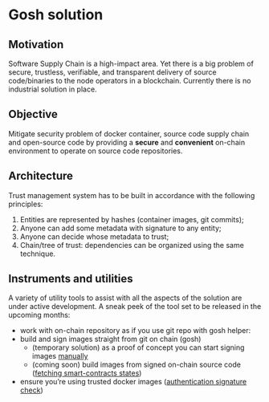 # Gosh solution

## Motivation

Software Supply Chain is a high-impact area. Yet there is a big problem of secure, trustless, verifiable, and transparent delivery of source code/binaries to the node operators in a blockchain. Currently there is no industrial solution in place.

## Objective

Mitigate security problem of docker container, source code supply chain and open-source code by providing a **secure** and **convenient** on-chain environment to operate on source code repositories.

## Architecture

Trust management system has to be built in accordance with the following principles:

1. Entities are represented by hashes (container images, git commits);
2. Anyone can add some metadata with signature to any entity;
3. Anyone can decide whose metadata to trust;
4. Chain/tree of trust: dependencies can be organized using the same technique.

## Instruments and utilities

A variety of utility tools to assist with all the aspects of the solution are under active development. A sneak peek of the tool set to be released in the upcoming months:

- work with on-chain repository as if you use git repo with gosh helper: <link>
- build and sign images straight from git on chain (gosh)
    - (temporary solution) as a proof of concept you can start signing images [manually](https://github.com/tonlabs/gosh/tree/main/content-signature)
    - (coming soon) build images from signed on-chain source code ([fetching smart-contracts states](https://github.com/tonlabs/gosh/tree/main/buildkit))
- ensure you’re using trusted docker images ([authentication signature check](https://github.com/tonlabs/gosh/tree/main/docker-extension))